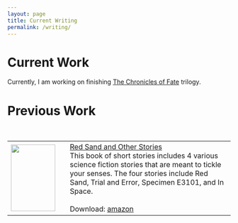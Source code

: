 ```yaml
---
layout: page
title: Current Writing
permalink: /writing/
---
```


<h1>Current Work</h1>

Currently, I am working on finishing <a href="/chronicles_of_fate/">The Chronicles of Fate</a> trilogy.

<h1>Previous Work</h1>

<br />

<table>
    <tr>
        <td><a href="http://amzn.com/B004RYW6BG" target="_blank"><img src="http://ecx.images-amazon.com/images/I/41t3m%2BIF5BL.jpg" height="150" width="100" /></a></td>
        <td style="vertical-align:center; padding-left:25px;">
            <a href="http://amzn.com/B004RYW6BG" target="_blank">Red Sand and Other Stories</a><br/>This book of short stories includes 4 various science fiction stories that are meant to tickle your senses. The four stories include Red Sand, Trial and Error, Specimen E3101, and In Space.
<br/><br/>Download: <a href="http://amzn.com/B004RYW6BG">amazon</a>
        </td>
    </tr>
</table>
    